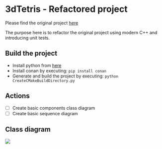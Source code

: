 # 3dTetris - Refactored project

Please find the original project [here](../OriginalProject)

The purpose here is to refactor the original project
using modern C++ and introducing unit tests.

## Build the project

 - Install python from [here](https://www.python.org/downloads/)
 - Install conan by executing: `pip install conan`
 - Generate and build the project by executing: `python CreateCMakeBuildDirectory.py`

## Actions

 - [ ] Create basic components class diagram
 - [ ] Create basic sequence diagram

## Class diagram

![](http://www.plantuml.com/plantuml/proxy?cache=no&src=https://raw.github.com/geo-xar/3dTetris/blob/main/RefactoredProject/Design.md)